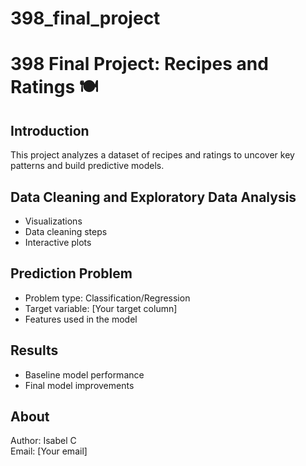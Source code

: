# 398_final_project

# 398 Final Project: Recipes and Ratings 🍽

## Introduction
This project analyzes a dataset of recipes and ratings to uncover key patterns and build predictive models.

## Data Cleaning and Exploratory Data Analysis
- Visualizations
- Data cleaning steps
- Interactive plots

## Prediction Problem
- Problem type: Classification/Regression
- Target variable: [Your target column]
- Features used in the model

## Results
- Baseline model performance
- Final model improvements

## About
Author: Isabel C  
Email: [Your email]
